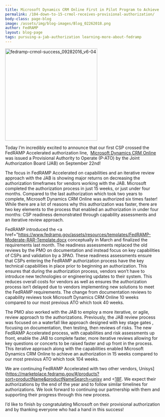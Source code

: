 ```yaml
---
title: Microsoft Dynamics CRM Online First in Pilot Program to Achieve JAB P-ATO – Accelerates Deployment from Two Years to 15 Weeks, Helps Federal Agencies Increase Time to Value
permalink: /104-down-to-15-crmol-receives-provisional-authorization/
body-class: page-blog
image: /assets/img/blog-images/Blog_02262018.png
author: FedRAMP
layout: blog-page
tags: pursuing-a-jab-authorization learning-more-about-fedramp
---
```

<img class="wp-image-62711 size-medium alignright" src="https://s3.amazonaws.com/sitesusa/wp-content/uploads/sites/482/2016/09/FedRAMP-CRMOL-Success_09282016_V6-04-300x300.jpg" alt="fedramp-crmol-success_09282016_v6-04" width="300" height="300" srcset="https://s3.amazonaws.com/sitesusa/wp-content/uploads/sites/482/2016/09/FedRAMP-CRMOL-Success_09282016_V6-04-300x300.jpg 300w, https://s3.amazonaws.com/sitesusa/wp-content/uploads/sites/482/2016/09/FedRAMP-CRMOL-Success_09282016_V6-04-150x150.jpg 150w, https://s3.amazonaws.com/sitesusa/wp-content/uploads/sites/482/2016/09/FedRAMP-CRMOL-Success_09282016_V6-04-768x768.jpg 768w, https://s3.amazonaws.com/sitesusa/wp-content/uploads/sites/482/2016/09/FedRAMP-CRMOL-Success_09282016_V6-04-1024x1024.jpg 1024w" sizes="(max-width: 300px) 100vw, 300px" />

Today I’m incredibly excited to announce that our first CSP crossed the FedRAMP Accelerated authorization line,  [Microsoft Dynamics CRM Online](https://www.fedramp.gov/104-down-to-15-crmol-receives-provisional-authorization/) was issued a Provisional Authority to Operate (P-ATO) by the Joint Authorization Board (JAB) on September 22nd!  

The focus in FedRAMP Accelerated on capabilities and an iterative review approach with the JAB is showing major returns on decreasing the authorization timeframes for vendors working with the JAB. Microsoft completed the authorization process in just 15 weeks, or just under four months. Compared to the last authorization which took two years to complete, Microsoft Dynamics CRM Online was authorized six times faster! While there are a lot of reasons why this authorization was faster, there are two key elements to the process that enabled an authorization in under four months: CSP readiness demonstrated through capability assessments and an iterative review approach.

FedRAMP introduced the <a href="https://www.fedramp.gov/assets/resources/templates/FedRAMP-Moderate-RAR-Template.docx</a> conceptually in March and finalized the requirements last month. The readiness assessments replaced the old reviews by the PMO on documentation and instead focus on key capabilities of CSPs and validation by a 3PAO. These readiness assessments ensure that CSPs entering the FedRAMP authorization process have the key technical capabilities in place prior to beginning an authorization. This ensures that during the authorization process, vendors won’t have to introduce new technologies or engineering updates to their system. This reduces overall costs for vendors as well as ensures the authorization process isn’t delayed due to vendors implementing new solutions to meet the FedRAMP requirements. The change from documentation reviews to capability reviews took Microsoft Dynamics CRM Online 10 weeks compared to our most previous ATO which took 40 weeks.

The PMO also worked with the JAB to employ a more iterative, or agile, review approach to the authorizations. Previously, the JAB review process was focused on a waterfall like approach designed with key stage gates , focusing on documentation, then testing, then reviews of risks. The new FedRAMP Accelerated process, with capabilities and risk assessments up front, enable the JAB to complete faster, more iterative reviews allowing for key questions or concerts to be raised faster and up front in the process. This iterative approach along with the capabilities enabled Microsoft Dynamics CRM Online to achieve an authorization in 15 weeks compared to our most previous ATO which took 104 weeks.

We are continuing FedRAMP Accelerated with two other vendors, Unisys](https://marketplace.fedramp.gov/#/products?sort=productName&productNameSearch=unisy and <[18F](https://marketplace.fedramp.gov/#/product/18f-cloudgov?sort=productName). We expect their authorizations by the end of the year and to follow similar timelines for authorizations. We look forward to continuing our partnership with them and supporting their progress through this new process.

I’d like to finish by congratulating Microsoft on their provisional authorization and by thanking everyone who had a hand in this success!
